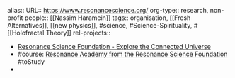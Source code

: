alias::
URL:: https://www.resonancescience.org/
org-type:: research, non-profit
people:: [[Nassim Haramein]]
tags:: organisation, [[Fresh Alternatives]], [[new physics]], #science, #Science-Spirituality, #[[Holofractal Theory]]
rel-projects::

- [Resonance Science Foundation - Explore the Connected Universe](https://www.resonancescience.org/)
- #course: [Resonance Academy from the Resonance Science Foundation](https://www.resonancescience.org/academy) #toStudy
-
